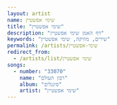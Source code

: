 ```yaml
---
layout: artist
name: שימי אפשטיין
title: "שימי אפשטיין"
description: "דף האמן שימי אפשטיין"
keywords: "שירים, מוזיקה, שימי אפשטיין"
permalink: /artists/שימי-אפשטיין
redirect_from:
  - /artists/list/שימי אפשטיין
songs:
  - number: "33070"
    name: "רבון העולם"
    album: "סינגלים"
    artist: "שימי אפשטיין"
---
```

